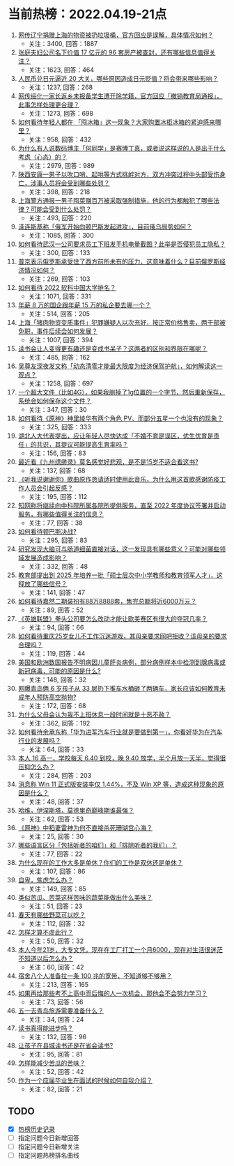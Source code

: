 # 当前热榜：2022.04.19-21点
1. [网传辽宁捐赠上海的物资被扔垃圾桶，官方回应是误解，具体情况如何？](https://www.zhihu.com/question/528666165)
    * 关注：3400, 回答：1887
2. [张庭夫妇公司名下价值 17 亿元的 96 套房产被查封，还有哪些信息值得关注？](https://www.zhihu.com/question/528814397)
    * 关注：1623, 回答：464
3. [人民币兑日元逼近 20 大关，哪些原因造成日元贬值？将会带来哪些影响？](https://www.zhihu.com/question/528802041)
    * 关注：1237, 回答：268
4. [网传绥化一家长返乡未报备学生遭开除学籍，官方回应「撤销教育局通报」，此事怎样处理更合理？](https://www.zhihu.com/question/528826229)
    * 关注：1273, 回答：698
5. [如何看待年轻人都在 「囤冰箱」这一现象？大家购置冰柜冰箱的紧迫感来哪里？](https://www.zhihu.com/question/527706966)
    * 关注：958, 回答：432
6. [为什么有人说数码博主「何同学」是赛博丁真，或者说这样说的人是出于什么考虑（心态）的？](https://www.zhihu.com/question/506994250)
    * 关注：2979, 回答：989
7. [陕西安康一男子以吹口哨、起哄等方式挑衅对方，双方冲突过程中头部受伤身亡，涉事人员将会受到哪些处罚？](https://www.zhihu.com/question/528700167)
    * 关注：398, 回答：218
8. [上海警方通报一男子囤菜赚百万被采取强制措施，他的行为都触犯了哪些法律？可能会受到什么处罚？](https://www.zhihu.com/question/528856972)
    * 关注：493, 回答：220
9. [泽连斯基称「俄军开始向顿巴斯发起进攻」，目前俄乌局势如何？](https://www.zhihu.com/question/528789809)
    * 关注：1085, 回答：300
10. [如何看待武汉一公司要求员工下班发手机电量截图？此举是否侵犯员工隐私？](https://www.zhihu.com/question/528861099)
    * 关注：300, 回答：133
11. [普京表示俄罗斯承受住了西方前所未有的压力，这意味着什么？目前俄罗斯经济情况如何？](https://www.zhihu.com/question/528714317)
    * 关注：269, 回答：103
12. [如何看待 2022 软科中国大学排名？](https://www.zhihu.com/question/528793879)
    * 关注：1071, 回答：331
13. [年薪 8 万的国企跟年薪 15 万的私企要去哪一个？](https://www.zhihu.com/question/519307269)
    * 关注：514, 回答：205
14. [上海「猪肉物资变质事件」犯罪嫌疑人以次充好，按正常价格售卖，两干部被免职，事件后续会如何发展？](https://www.zhihu.com/question/528797305)
    * 关注：1007, 回答：394
15. [读书会让人变得更有趣还是变成书呆子？这两者的区别和界限在哪呢？](https://www.zhihu.com/question/446275788)
    * 关注：485, 回答：162
16. [吴尊友深夜发文称「动态清零才能最大限度为经济保驾护航」，如何解读这一观点？](https://www.zhihu.com/question/528782048)
    * 关注：1258, 回答：697
17. [一个超大文件（比如4G），如果我删掉了1g位置的一个字节，然后重新保存，系统会如何保存这个文件？](https://www.zhihu.com/question/527574626)
    * 关注：347, 回答：30
18. [如何看待《原神》神里绫华有两个角色 PV、而部分五星一个也没有的现象？](https://www.zhihu.com/question/528661072)
    * 关注：325, 回答：333
19. [湖北人大代表提出，应让年轻人尽快达成「不婚不育是误区，优生优育是责任」的共识，其提议可能提高生育率吗？](https://www.zhihu.com/question/528883257)
    * 关注：156, 回答：83
20. [最近看《九州缥缈录》莫名感觉好悲观，是不是15岁不适合看这书?](https://www.zhihu.com/question/523302810)
    * 关注：137, 回答：68
21. [《听我说谢谢你》歌曲原作恳请适时使用此音乐，为什么用这首歌感谢防疫工作人员会引起反感？](https://www.zhihu.com/question/528494631)
    * 关注：195, 回答：112
22. [知网称将继续向中科院所属各院所提供服务，直至 2022 年度协议签署并启动服务，有哪些值得关注的信息？](https://www.zhihu.com/question/528852934)
    * 关注：77, 回答：38
23. [如何看待顿巴斯决战?](https://www.zhihu.com/question/527033208)
    * 关注：295, 回答：83
24. [研究发现大脑可与肠道细菌直接对话，这一发现具有哪些意义？可能对哪些领域发展造成影响？](https://www.zhihu.com/question/528799309)
    * 关注：332, 回答：48
25. [教育部提出到 2025 年培养一批「硕士层次中小学教师和教育领军人才」，这释放了哪些信号？](https://www.zhihu.com/question/527892051)
    * 关注：141, 回答：47
26. [如何看待嘉然二期装扮有88万8888套，售完总额将近6000万元？](https://www.zhihu.com/question/528681978)
    * 关注：89, 回答：52
27. [《英雄联盟》拳头公司要怎么改动才能让欧美赛区有很大的夺冠几率？](https://www.zhihu.com/question/528667436)
    * 关注：94, 回答：66
28. [如何看待重庆25岁女儿不工作沉迷游戏，其母亲要求网吧拒收？该母亲的要求合理吗？](https://www.zhihu.com/question/528620303)
    * 关注：119, 回答：44
29. [美国和欧洲数国报告不明病因儿童肝炎病例，部分病例样本中检测到腺病毒或新冠病毒，可能的原因是什么?](https://www.zhihu.com/question/528453038)
    * 关注：148, 回答：32
30. [网曝青岛俩 6 岁孩子从 33 层扔下推车水桶砸了两辆车，家长应该如何教育未成年人预防高空抛物?](https://www.zhihu.com/question/528781802)
    * 关注：172, 回答：68
31. [为什么父母会认为我不上班休息一段时间就是十恶不赦？](https://www.zhihu.com/question/528451714)
    * 关注：362, 回答：192
32. [如何看待余承东称「华为进军汽车行业就是要做到第一」，你看好华为在汽车行业的发展吗？](https://www.zhihu.com/question/528626013)
    * 关注：64, 回答：33
33. [本人 16 高一，学校每天 6.40 到校，晚 9.40 放学，半个月放一天半，觉得很压抑怎么办？](https://www.zhihu.com/question/528788439)
    * 关注：284, 回答：203
34. [消息称 Win 11 正式版安装率仅 1.44%，不及 Win XP 等，造成这种现象的原因是什么？](https://www.zhihu.com/question/527864586)
    * 关注：48, 回答：37
35. [哈维，伊涅斯塔，莫德里奇巅峰期谁最强？](https://www.zhihu.com/question/285678519)
    * 关注：62, 回答：53
36. [《原神》中稻妻雷神为何不直接杀死珊瑚宫心海？](https://www.zhihu.com/question/528751129)
    * 关注：25, 回答：30
37. [哪些语言区分「包括听者的咱们」和「排除听者的我们」？](https://www.zhihu.com/question/528542191)
    * 关注：77, 回答：22
38. [为什么现在的工作大多是单休？你们的工作是双休还是单休？](https://www.zhihu.com/question/528006160)
    * 关注：107, 回答：86
39. [自卑，焦虑怎么办？](https://www.zhihu.com/question/528591715)
    * 关注：149, 回答：85
40. [类似苦瓜、苦菜这样苦味的蔬菜能做出什么美味？](https://www.zhihu.com/question/527942135)
    * 关注：51, 回答：23
41. [春天有哪些野菜可以吃？](https://www.zhihu.com/question/519479550)
    * 关注：112, 回答：32
42. [怎样才算不虚此行？](https://www.zhihu.com/question/528651495)
    * 关注：50, 回答：32
43. [本人今年21岁，大专文凭，现在在工厂打工一个月6000，现在对生活很迷茫不知道以后怎么办？](https://www.zhihu.com/question/528848762)
    * 关注：60, 回答：42
44. [宿舍八个人准备拉一条 100 兆的宽带，不知道够不够用？](https://www.zhihu.com/question/487297891)
    * 关注：213, 回答：165
45. [如果再给那些考不上高中而后悔的人一次机会，那他会不会努力学习？](https://www.zhihu.com/question/528789225)
    * 关注：73, 回答：56
46. [五一去青岛旅游需要准备什么？](https://www.zhihu.com/question/456695914)
    * 关注：34, 回答：24
47. [读书真得能进步吗？](https://www.zhihu.com/question/528776107)
    * 关注：132, 回答：96
48. [让孩子在县城读书还是在省会读书?](https://www.zhihu.com/question/528802105)
    * 关注：95, 回答：81
49. [怎样能减少苦瓜的苦味？](https://www.zhihu.com/question/399242142)
    * 关注：52, 回答：42
50. [作为一个应届毕业生在面试的时候如何自我介绍？](https://www.zhihu.com/question/287817240)
    * 关注：82, 回答：21
## TODO
* [x] [热榜历史记录](hot_history/AllHot.md)
* [ ] 指定问题今日新增回答
* [ ] 指定问题今日新增关注
* [ ] 指定问题热榜排名曲线
